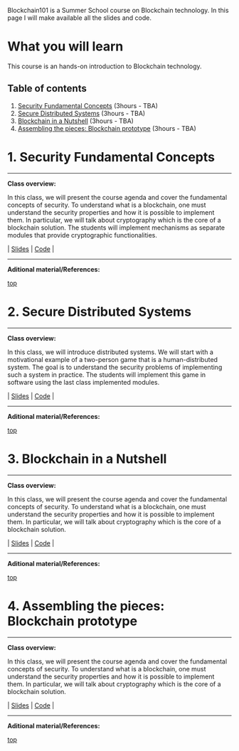 Blockchain101 is a Summer School course on Blockchain technology.
In this page I will make available all the slides and code.

# What you will learn
This course is an hands-on introduction to Blockchain technology.

## Table of contents <a name="table"></a>
1. [Security Fundamental Concepts](#intro) (3hours - TBA)
2. [Secure Distributed Systems](#distributed_systems) (3hours - TBA)
3. [Blockchain in a Nutshell](#blockchain) (3hours - TBA)
4. [Assembling the pieces: Blockchain prototype](#prototype) (3hours - TBA)



# 1. Security Fundamental Concepts <a name="intro"></a>
---
**Class overview:**

In this class, we will present the course agenda and cover the fundamental concepts of security.
To understand what is a blockchain, one must understand the security properties and how it is possible to implement them.
In particular, we will talk about cryptography which is the core of a blockchain solution.
The students will implement mechanisms as separate modules that provide cryptographic functionalities.


| [Slides](https://github.com/MiguelGarciaTH/Blockchain101/blob/master/slides/1_blockchain101_security_fundamental_concepts.pdf)      | [Code](https://github.com/MiguelGarciaTH/Blockchain101/blob/master/slides/1_blockchain101_security_fundamental_concepts.pdf)       |

---

**Aditional material/References:**

[top](#table)

# 2. Secure Distributed Systems <a name="distributed_systems"></a>
---
**Class overview:**

In this class, we will introduce distributed systems.
We will start with a motivational example of a two-person game that is a human-distributed system.
The goal is to understand the security problems of implementing such a system in practice.
The students will implement this game in software using the last class implemented modules.



| [Slides](https://github.com/MiguelGarciaTH/Blockchain101/blob/master/slides/1_blockchain101_security_fundamental_concepts.pdf)      | [Code](https://github.com/MiguelGarciaTH/Blockchain101/blob/master/slides/1_blockchain101_security_fundamental_concepts.pdf)       |

---

**Aditional material/References:**

[top](#table)

# 3. Blockchain in a Nutshell <a name="blockchain"></a>
---
**Class overview:**

In this class, we will present the course agenda and cover the fundamental concepts of security.
To understand what is a blockchain, one must understand the security properties and how it is possible to implement them.
In particular, we will talk about cryptography which is the core of a blockchain solution.



| [Slides](https://github.com/MiguelGarciaTH/Blockchain101/blob/master/slides/1_blockchain101_security_fundamental_concepts.pdf)      | [Code](https://github.com/MiguelGarciaTH/Blockchain101/blob/master/slides/1_blockchain101_security_fundamental_concepts.pdf)       |

---

**Aditional material/References:**

[top](#table)

# 4. Assembling the pieces: Blockchain prototype <a name="prototype"></a>
---
**Class overview:**

In this class, we will present the course agenda and cover the fundamental concepts of security.
To understand what is a blockchain, one must understand the security properties and how it is possible to implement them.
In particular, we will talk about cryptography which is the core of a blockchain solution.



| [Slides](https://github.com/MiguelGarciaTH/Blockchain101/blob/master/slides/1_blockchain101_security_fundamental_concepts.pdf)      | [Code](https://github.com/MiguelGarciaTH/Blockchain101/blob/master/slides/1_blockchain101_security_fundamental_concepts.pdf)       |

---

**Aditional material/References:**

[top](#table)
